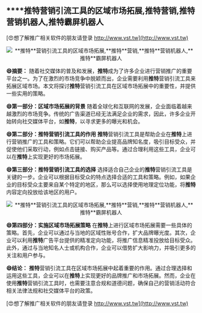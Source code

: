 ## ****推特**营销引流工具的区域市场拓展,**推特**营销,**推特**营销机器人,**推特**霸屏机器人**

[😍想了解推广相关软件的朋友请登录 http://www.vst.tw](http://www.vst.tw)

 <center><img src="https://vst.tw/MP4/tuiguang/png/6.png" alt="**推特**营销引流工具的区域市场拓展,**推特**营销,**推特**营销机器人,**推特**霸屏机器人"></center>

**😄摘要：**
随着社交媒体的普及和发展，**推特**成为了许多企业进行营销推广的重要平台之一。为了在激烈的市场竞争中脱颖而出，企业需要利用**推特**营销引流工具来拓展区域市场。本文将探讨**推特**营销引流工具在区域市场拓展中的重要性，并提供一些实用的策略。

**😄第一部分：区域市场拓展的背景**
随着全球化和互联网的发展，企业面临着越来越激烈的市场竞争。传统的广告渠道已经无法满足企业的需求，因此，许多企业开始转向社交媒体平台，如**推特**，以寻求更多的曝光和机会。

**😄第二部分：**推特**营销引流工具的作用**
**推特**营销引流工具是帮助企业在**推特**上进行营销推广的工具和策略。它们可以帮助企业提高品牌知名度，吸引目标受众，并促使他们采取行动，例如点击链接、购买产品等。通过合理利用这些工具，企业可以在**推特**上实现更好的市场拓展。

**😄第三部分：**推特**营销引流工具的选择**
选择适合自己企业的**推特**营销引流工具是关键的一步。企业可以根据目标受众的特点选择合适的工具和策略。例如，如果企业的目标受众主要来自某个特定的地区，那么可以选择使用地理定位功能，将**推特**内容定向投放给该地区的用户。

 <center><img src="https://vst.tw/MP4/tuiguang/png/7.png" alt="**推特**营销引流工具的区域市场拓展,**推特**营销,**推特**营销机器人,**推特**霸屏机器人"></center>

**😄第四部分：实施区域市场拓展策略**
在**推特**上进行区域市场拓展需要一些具体的策略。首先，企业可以通过与当地的区域性账号合作，扩大品牌曝光度。其次，企业可以利用**推特**广告平台提供的精准定向功能，将推广信息精准投放给目标受众。此外，通过与当地知名人士或机构合作，企业可以借势扩大影响力，并吸引更多的关注和用户参与。

**😄结论：**
**推特**营销引流工具在区域市场拓展中起着重要的作用。通过合理选择和运用这些工具，企业可以在**推特**上实现更好的品牌推广和市场拓展。然而，企业在使用**推特**营销引流工具时，也需要注意合规和道德问题，确保自己的营销活动符合相关法律法规和社交媒体平台的政策。

[😍想了解推广相关软件的朋友请登录 http://www.vst.tw](http://www.vst.tw)



